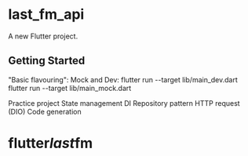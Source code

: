 # last_fm_api

A new Flutter project.

## Getting Started

"Basic flavouring":
Mock and Dev:
flutter run --target lib/main_dev.dart
flutter run --target lib/main_mock.dart

Practice project
State management
DI
Repository pattern
HTTP request (DIO)
Code generation

# flutter*last*fm


